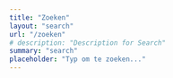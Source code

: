 ```yaml
---
title: "Zoeken"
layout: "search"
url: "/zoeken"
# description: "Description for Search"
summary: "search"
placeholder: "Typ om te zoeken..."
---
```

